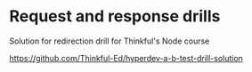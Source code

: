 Request and response drills
===========================

Solution for redirection drill for Thinkful's Node course

https://github.com/Thinkful-Ed/hyperdev-a-b-test-drill-solution